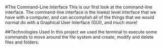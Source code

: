 #The Command-Line Interface
This is our first look at the command-line interface. The command-line interface is the lowest level interface that we have with a computer, and can accomplish all of the things that we would normal do with a Graphical User Interface (GUI), and much more!

##Technologies Used
In this project we used the terminal to execute some commands to move around the file system and create, modify and delete files and folders.
